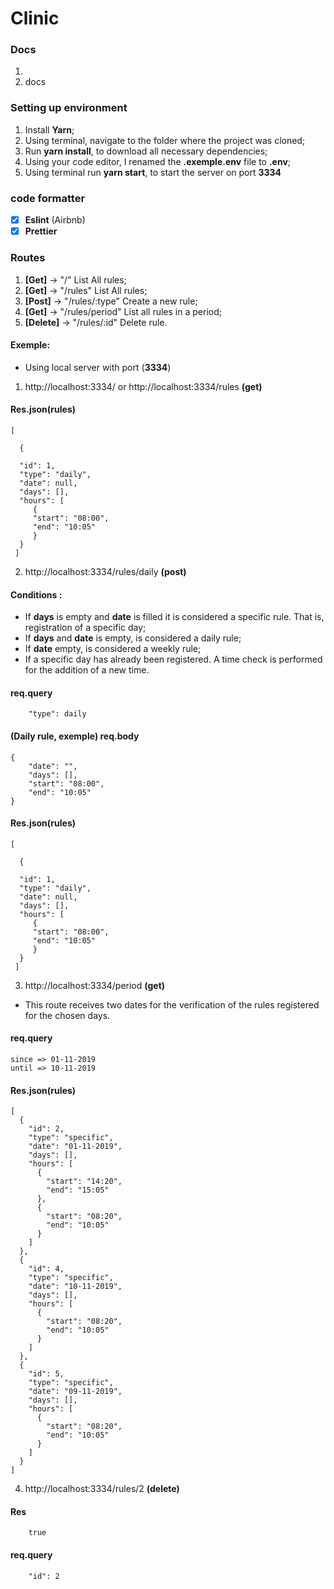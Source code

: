 # Clinic

### Docs

1. 
2. docs

### Setting up environment

1. Install **Yarn**;
2. Using terminal, navigate to the folder where the project was cloned;
3. Run **yarn install**, to download all necessary dependencies;
4. Using your code editor, I renamed the **.exemple.env** file to **.env**;
5. Using terminal run **yarn start**, to start the server on port **3334**

### code formatter

- [x] **Eslint** (Airbnb)
- [x] **Prettier**

### Routes


1. **[Get]** -> "/" List All rules; 
2. **[Get]** -> "/rules" List All rules;
3. **[Post]** -> "/rules/:type" Create a new rule;
4. **[Get]** -> "/rules/period" List all rules in a period;
5. **[Delete]** -> "/rules/:id" Delete rule.

#### Exemple:

* Using local server with port (**3334**)

1. http://localhost:3334/ or http://localhost:3334/rules **(get)**

#### Res.json(rules)

```
[

  {
 
  "id": 1,
  "type": "daily",
  "date": null,
  "days": [],
  "hours": [
     {
     "start": "08:00",
     "end": "10:05"
     }
  }
 ]
 ```
 
 2. http://localhost:3334/rules/daily **(post)** 
 
 #### Conditions :
 * If **days** is empty and **date** is filled it is considered a specific rule. That is, registration of a specific day;
 * If **days** and **date** is empty, is considered a daily rule;
 * If **date** empty, is considered a weekly rule;
 * If a specific day has already been registered. A time check is performed for the addition of a new time.
 
 
 #### req.query 

```
	"type": daily 	

 ```
 
 
 
 #### (Daily rule, exemple) req.body  

```
{
	"date": "",
	"days": [],
	"start": "08:00", 
	"end": "10:05"	
}
 ```

#### Res.json(rules)

```
[

  {
 
  "id": 1,
  "type": "daily",
  "date": null,
  "days": [],
  "hours": [
     {
     "start": "08:00",
     "end": "10:05"
     }
  }
 ]
 ```
 
 3. http://localhost:3334/period **(get)**
 
 * This route receives two dates for the verification of the rules registered for the chosen days.
 
 
####  req.query  

```
since => 01-11-2019
until => 10-11-2019
 ```


#### Res.json(rules)

```
[
  {
    "id": 2,
    "type": "specific",
    "date": "01-11-2019",
    "days": [],
    "hours": [
      {
        "start": "14:20",
        "end": "15:05"
      },
      {
        "start": "08:20",
        "end": "10:05"
      }
    ]
  },
  {
    "id": 4,
    "type": "specific",
    "date": "10-11-2019",
    "days": [],
    "hours": [
      {
        "start": "08:20",
        "end": "10:05"
      }
    ]
  },
  {
    "id": 5,
    "type": "specific",
    "date": "09-11-2019",
    "days": [],
    "hours": [
      {
        "start": "08:20",
        "end": "10:05"
      }
    ]
  }
]
 ```
 
 
 4. http://localhost:3334/rules/2 **(delete)**

#### Res

```
	true 	

 ```

#### req.query 

```
	"id": 2 	

 ```

